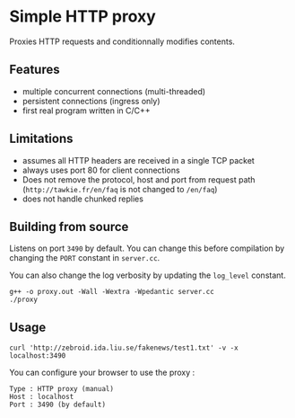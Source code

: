# Simple HTTP proxy

Proxies HTTP requests and conditionnally modifies contents.

## Features

- multiple concurrent connections (multi-threaded)
- persistent connections (ingress only)
- first real program written in C/C++

## Limitations

- assumes all HTTP headers are received in a single TCP packet
- always uses port 80 for client connections
- Does not remove the protocol, host and port from request path
  (`http://tawkie.fr/en/faq` is not changed to `/en/faq`)
- does not handle chunked replies

## Building from source

Listens on port `3490` by default. You can change this before compilation by
changing the `PORT` constant in `server.cc`.

You can also change the log verbosity by updating the `log_level` constant.

```
g++ -o proxy.out -Wall -Wextra -Wpedantic server.cc
./proxy
```

## Usage

```
curl 'http://zebroid.ida.liu.se/fakenews/test1.txt' -v -x localhost:3490
```

You can configure your browser to use the proxy :

```
Type : HTTP proxy (manual)
Host : localhost
Port : 3490 (by default)
```
